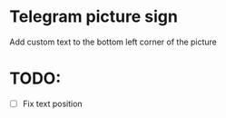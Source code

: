 # Telegram picture sign


Add custom text to the bottom left corner of the picture

# TODO:

- [ ] Fix text position